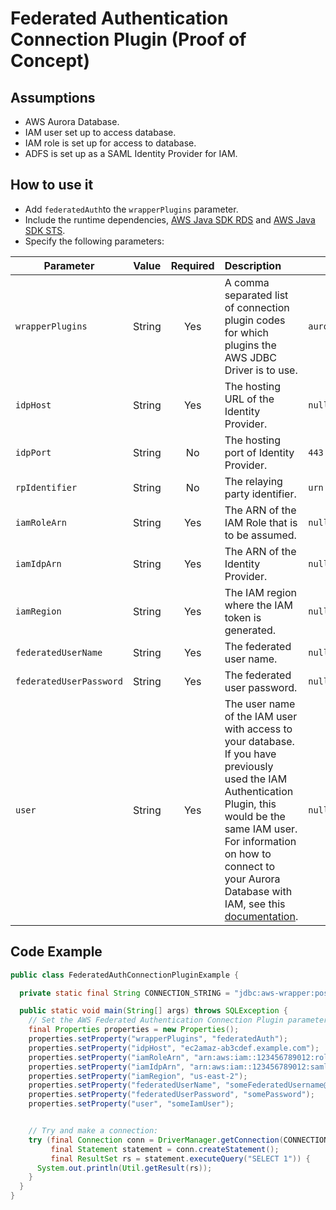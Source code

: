 # Federated Authentication Connection Plugin (Proof of Concept)

## Assumptions
- AWS Aurora Database.
- IAM user set up to access database.
- IAM role is set up for access to database.
- ADFS is set up as a SAML Identity Provider for IAM.

## How to use it
- Add `federatedAuth`to the `wrapperPlugins` parameter. 
- Include the runtime dependencies, [AWS Java SDK RDS](https://search.maven.org/artifact/software.amazon.awssdk/rds) and [AWS Java SDK STS](https://search.maven.org/artifact/software.amazon.awssdk/sts).
- Specify the following parameters:

| Parameter               | Value  | Required | Description                                                                                                                                                                                                                                                                                                                                                        | Default Value                            | Example Value                                          |
|-------------------------|:------:|:--------:|:-------------------------------------------------------------------------------------------------------------------------------------------------------------------------------------------------------------------------------------------------------------------------------------------------------------------------------------------------------------------|------------------------------------------|--------------------------------------------------------|
| `wrapperPlugins`        | String |   Yes    | A comma separated list of connection plugin codes for which plugins the AWS JDBC Driver is to use.                                                                                                                                                                                                                                                                 | ``auroraConnectionTracker,failover,efm`` | `auroraConnectionTracker,failover,efm,federatedAuth`   |
| `idpHost`               | String |   Yes    | The hosting URL of the Identity Provider.                                                                                                                                                                                                                                                                                                                          | `null`                                   | `ec2amaz-ab3cdef.example.com`                          |
| `idpPort`               | String |    No    | The hosting port of Identity Provider.                                                                                                                                                                                                                                                                                                                             | `443`                                    | `1234`                                                 |
| `rpIdentifier`          | String |    No    | The relaying party identifier.                                                                                                                                                                                                                                                                                                                                     | `urn:amazon:webservices`                 |                                                        |
| `iamRoleArn`            | String |   Yes    | The ARN of the IAM Role that is to be assumed.                                                                                                                                                                                                                                                                                                                     | `null`                                   | `arn:aws:iam::123456789012:role/adfs_example_iam_role` |
| `iamIdpArn`             | String |   Yes    | The ARN of the Identity Provider.                                                                                                                                                                                                                                                                                                                                  | `null`                                   | `arn:aws:iam::123456789012:saml-provider/adfs_example` |
| `iamRegion`             | String |   Yes    | The IAM region where the IAM token is generated.                                                                                                                                                                                                                                                                                                                   | `null`                                   | `us-east-2`                                            |
| `federatedUserName`     | String |   Yes    | The federated user name.                                                                                                                                                                                                                                                                                                                                           | `null`                                   | `jimbob@example.com`                                   |
| `federatedUserPassword` | String |   Yes    | The federated user password.                                                                                                                                                                                                                                                                                                                                       | `null`                                   | `someRandomPassword`                                   |
| `user`                  | String |   Yes    | The user name of the IAM user with access to your database. <br>If you have previously used the IAM Authentication Plugin, this would be the same IAM user. <br>For information on how to connect to your Aurora Database with IAM, see this [documentation](https://docs.aws.amazon.com/AmazonRDS/latest/AuroraUserGuide/UsingWithRDS.IAMDBAuth.Connecting.html). | `null`                                   | `some_user_name`                                       |

## Code Example

```java
public class FederatedAuthConnectionPluginExample {

  private static final String CONNECTION_STRING = "jdbc:aws-wrapper:postgresql://db-identifier.XYZ.us-east-2.rds.amazonaws.com:5432/employees";

  public static void main(String[] args) throws SQLException {
    // Set the AWS Federated Authentication Connection Plugin parameters and the JDBC Wrapper parameters.
    final Properties properties = new Properties();
    properties.setProperty("wrapperPlugins", "federatedAuth");
    properties.setProperty("idpHost", "ec2amaz-ab3cdef.example.com");
    properties.setProperty("iamRoleArn", "arn:aws:iam::123456789012:role/adfs_example_iam_role");
    properties.setProperty("iamIdpArn", "arn:aws:iam::123456789012:saml-provider/adfs_example");
    properties.setProperty("iamRegion", "us-east-2");
    properties.setProperty("federatedUserName", "someFederatedUsername@example.com");
    properties.setProperty("federatedUserPassword", "somePassword");
    properties.setProperty("user", "someIamUser");


    // Try and make a connection:
    try (final Connection conn = DriverManager.getConnection(CONNECTION_STRING, properties);
         final Statement statement = conn.createStatement();
         final ResultSet rs = statement.executeQuery("SELECT 1")) {
      System.out.println(Util.getResult(rs));
    }
  }
}
```
